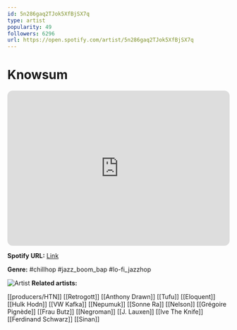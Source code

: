 ```yaml
---
id: 5n286gaq2TJok5XfBjSX7q
type: artist
popularity: 49
followers: 6296
url: https://open.spotify.com/artist/5n286gaq2TJok5XfBjSX7q
---
```

# Knowsum

<iframe style="border-radius:12px" src="https://open.spotify.com/embed/artist/5n286gaq2TJok5XfBjSX7q" width="100%" height="352" frameBorder="0" allowfullscreen="" allow="autoplay; clipboard-write; encrypted-media; fullscreen; picture-in-picture" loading="lazy"></iframe>

**Spotify URL:** [Link](https://open.spotify.com/artist/5n286gaq2TJok5XfBjSX7q)

**Genre:**  #chillhop #jazz_boom_bap #lo-fi_jazzhop

![Artist](https://i.scdn.co/image/ab6761610000e5ebcb5745cb3f5c00eac47f884f)
**Related artists:**

[[producers/HTN]]
[[Retrogott]]
[[Anthony Drawn]]
[[Tufu]]
[[Eloquent]]
[[Hulk Hodn]]
[[VW Kafka]]
[[Nepumuk]]
[[Sonne Ra]]
[[Nelson]]
[[Grégoire Pignède]]
[[Frau Butz]]
[[Negroman]]
[[J. Lauxen]]
[[Ive The Knife]]
[[Ferdinand Schwarz]]
[[Sinan]]
